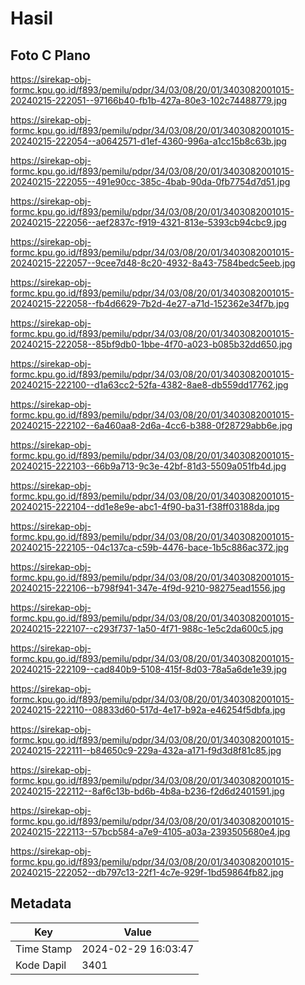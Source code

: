 # Hasil

## Foto C Plano

https://sirekap-obj-formc.kpu.go.id/f893/pemilu/pdpr/34/03/08/20/01/3403082001015-20240215-222051--97166b40-fb1b-427a-80e3-102c74488779.jpg

https://sirekap-obj-formc.kpu.go.id/f893/pemilu/pdpr/34/03/08/20/01/3403082001015-20240215-222054--a0642571-d1ef-4360-996a-a1cc15b8c63b.jpg

https://sirekap-obj-formc.kpu.go.id/f893/pemilu/pdpr/34/03/08/20/01/3403082001015-20240215-222055--491e90cc-385c-4bab-90da-0fb7754d7d51.jpg

https://sirekap-obj-formc.kpu.go.id/f893/pemilu/pdpr/34/03/08/20/01/3403082001015-20240215-222056--aef2837c-f919-4321-813e-5393cb94cbc9.jpg

https://sirekap-obj-formc.kpu.go.id/f893/pemilu/pdpr/34/03/08/20/01/3403082001015-20240215-222057--9cee7d48-8c20-4932-8a43-7584bedc5eeb.jpg

https://sirekap-obj-formc.kpu.go.id/f893/pemilu/pdpr/34/03/08/20/01/3403082001015-20240215-222058--fb4d6629-7b2d-4e27-a71d-152362e34f7b.jpg

https://sirekap-obj-formc.kpu.go.id/f893/pemilu/pdpr/34/03/08/20/01/3403082001015-20240215-222058--85bf9db0-1bbe-4f70-a023-b085b32dd650.jpg

https://sirekap-obj-formc.kpu.go.id/f893/pemilu/pdpr/34/03/08/20/01/3403082001015-20240215-222100--d1a63cc2-52fa-4382-8ae8-db559dd17762.jpg

https://sirekap-obj-formc.kpu.go.id/f893/pemilu/pdpr/34/03/08/20/01/3403082001015-20240215-222102--6a460aa8-2d6a-4cc6-b388-0f28729abb6e.jpg

https://sirekap-obj-formc.kpu.go.id/f893/pemilu/pdpr/34/03/08/20/01/3403082001015-20240215-222103--66b9a713-9c3e-42bf-81d3-5509a051fb4d.jpg

https://sirekap-obj-formc.kpu.go.id/f893/pemilu/pdpr/34/03/08/20/01/3403082001015-20240215-222104--dd1e8e9e-abc1-4f90-ba31-f38ff03188da.jpg

https://sirekap-obj-formc.kpu.go.id/f893/pemilu/pdpr/34/03/08/20/01/3403082001015-20240215-222105--04c137ca-c59b-4476-bace-1b5c886ac372.jpg

https://sirekap-obj-formc.kpu.go.id/f893/pemilu/pdpr/34/03/08/20/01/3403082001015-20240215-222106--b798f941-347e-4f9d-9210-98275ead1556.jpg

https://sirekap-obj-formc.kpu.go.id/f893/pemilu/pdpr/34/03/08/20/01/3403082001015-20240215-222107--c293f737-1a50-4f71-988c-1e5c2da600c5.jpg

https://sirekap-obj-formc.kpu.go.id/f893/pemilu/pdpr/34/03/08/20/01/3403082001015-20240215-222109--cad840b9-5108-415f-8d03-78a5a6de1e39.jpg

https://sirekap-obj-formc.kpu.go.id/f893/pemilu/pdpr/34/03/08/20/01/3403082001015-20240215-222110--08833d60-517d-4e17-b92a-e46254f5dbfa.jpg

https://sirekap-obj-formc.kpu.go.id/f893/pemilu/pdpr/34/03/08/20/01/3403082001015-20240215-222111--b84650c9-229a-432a-a171-f9d3d8f81c85.jpg

https://sirekap-obj-formc.kpu.go.id/f893/pemilu/pdpr/34/03/08/20/01/3403082001015-20240215-222112--8af6c13b-bd6b-4b8a-b236-f2d6d2401591.jpg

https://sirekap-obj-formc.kpu.go.id/f893/pemilu/pdpr/34/03/08/20/01/3403082001015-20240215-222113--57bcb584-a7e9-4105-a03a-2393505680e4.jpg

https://sirekap-obj-formc.kpu.go.id/f893/pemilu/pdpr/34/03/08/20/01/3403082001015-20240215-222052--db797c13-22f1-4c7e-929f-1bd59864fb82.jpg


## Metadata

| Key        | Value               |
| ---------- | ------------------- |
| Time Stamp | 2024-02-29 16:03:47 |
| Kode Dapil | 3401                |



